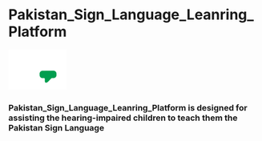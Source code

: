 # Pakistan_Sign_Language_Leanring_Platform
![LOAD](https://github.com/monisj/Virtual_Sign_Language_Avatar/blob/master/loader.gif)
### Pakistan_Sign_Language_Leanring_Platform is designed for assisting the hearing-impaired children to teach them the Pakistan Sign Language
